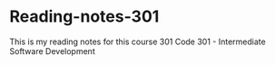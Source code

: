 # Reading-notes-301
This is my reading notes for this course 301 
Code 301 - Intermediate Software Development

